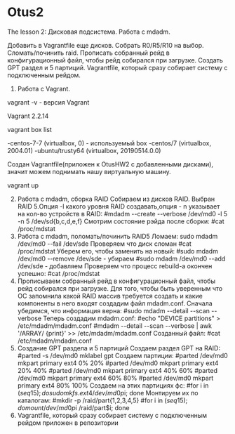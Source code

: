 # Otus2
The lesson 2: Дисковая подсистема. Работа с mdadm.

Добавить в Vagrantfile еще дисков.
Собрать R0/R5/R10 на выбор.
Сломать/починить raid.
Прописать собранный рейд в конфигурационный файл, чтобы рейд собирался при загрузке.
Создать GPT раздел и 5 партиций.
Vagrantfile, который сразу собирает систему с подключенным рейдом.

1. Работа с Vagrant.

  vagrant -v - версия Vagrant

Vagrant 2.2.14

  vagrant box list

-centos-7-7      (virtualbox, 0) - используемый box
-centos/7        (virtualbox, 2004.01)
-ubuntu/trusty64 (virtualbox, 20190514.0.0)

Создан Vagrantfile(приложен к OtusHW2 с добавленными дисками), значит можем поднимать нашу виртуальную машину.

  vagrant up

2. Работа с mdadm, сборка RAID
Собираем из дисков RAID. Выбран RAID 5.Опция -l какого уровня RAID создавать,опция - n указывает на кол-во устройств в RAID:
    #mdadm --create --verbose /dev/md0 -l 5 -n 5 /dev/sd{b,c,d,e,f}
Смотрим состояние рэйда после сборки:
    #cat /proc/mdstat
3. Работа с mdadm, поломать/починить RAID5
Ломаем:
  sudo mdadm /dev/md0 --fail /dev/sde
Проверяем что диск сломан
    #cat /proc/mdstat
Уберем его, чтобы заменить на новый:
    #sudo mdadm /dev/md0 --remove /dev/sde - убираем
    #sudo mdadm /dev/md0 --add /dev/sde - добавляем
Проверяем что процесс rebuild-а окончен успешно:
    #cat /proc/mdstat
4. Прописываем собранный рейд в конфигурационный файл, чтобы рейд собирался при загрузке.
Для того, чтобы быть уверенным что ОС запомнила какой RAID массив требуется создать и какие компоненты в него входят создадим файл mdadm.conf. Сначала убедимся, что информация верна:
#sudo mdadm --detail --scan --verbose
Теперь создадим mdadm.conf:
#echo "DEVICE partitions" > /etc/mdadm/mdadm.conf
#mdadm --detail --scan --verbose | awk '/ARRAY/ {print}' >> /etc/mdadm/mdadm.conf
Созданный файл:
#cat /etc/mdadm/mdadm.conf
5. Создание GPT раздела и 5 партиций
Создаем раздел GPT на RAID:
#parted -s /dev/md0 mklabel gpt
Создаем партиции:
#parted /dev/md0 mkpart primary ext4 0% 20%
#parted /dev/md0 mkpart primary ext4 20% 40%
#parted /dev/md0 mkpart primary ext4 40% 60%
#parted /dev/md0 mkpart primary ext4 60% 80%
#parted /dev/md0 mkpart primary ext4 80% 100%
Создаем на этих партициях фс:
#for i in $(seq 1 5); do sudo mkfs.ext4 /dev/md0p$i; done
Монтируем их по каталогам:
#mkdir -p /raid/part{1,2,3,4,5}
#for i in $(seq 1 5); do mount /dev/md0p$i /raid/part$i; done
6. Vagrantfile, который сразу собирает систему с подключенным рейдом приложен в репозитории
